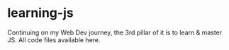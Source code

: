 # learning-js
Continuing on my Web Dev journey, the 3rd pillar of it is to learn &amp; master JS. All code files available here.
